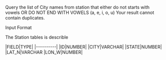 Query the list of City names from station that either do not starts with vowels OR DO NOT END WITH VOWELS (a, e, i, o, u) 
Your result cannot contain duplicates.

Input Format

The Station tables is describle

|FIELD|TYPE|
|----------|
|ID|NUMBER|
|CITY|VARCHAR|
|STATE|NUMBER|
|LAT_N|VARCHAR
|LON_W|NUMBER|
